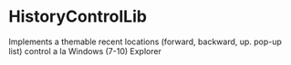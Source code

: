 # HistoryControlLib
Implements a themable recent locations (forward, backward, up. pop-up list) control a la Windows (7-10) Explorer
